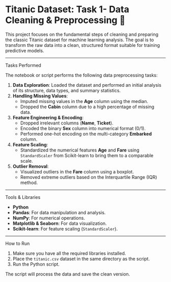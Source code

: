 
# Titanic Dataset: Task 1- Data Cleaning & Preprocessing 🚢

This project focuses on the fundamental steps of cleaning and preparing the classic Titanic dataset for machine learning analysis. The goal is to transform the raw data into a clean, structured format suitable for training predictive models.

---

 Tasks Performed

The notebook or script performs the following data preprocessing tasks:

1.  **Data Exploration**: Loaded the dataset and performed an initial analysis of its structure, data types, and summary statistics.
2.  **Handling Missing Values**:
    * Imputed missing values in the **Age** column using the median.
    * Dropped the **Cabin** column due to a high percentage of missing data.
3.  **Feature Engineering & Encoding**:
    * Dropped irrelevant columns (**Name**, **Ticket**).
    * Encoded the binary **Sex** column into numerical format (0/1).
    * Performed one-hot encoding on the multi-category **Embarked** column.
4.  **Feature Scaling**:
    * Standardized the numerical features **Age** and **Fare** using `StandardScaler` from Scikit-learn to bring them to a comparable scale.
5.  **Outlier Removal**:
    * Visualized outliers in the **Fare** column using a boxplot.
    * Removed extreme outliers based on the Interquartile Range (IQR) method.

---

 Tools & Libraries

* **Python**
* **Pandas**: For data manipulation and analysis.
* **NumPy**: For numerical operations.
* **Matplotlib & Seaborn**: For data visualization.
* **Scikit-learn**: For feature scaling (`StandardScaler`).

---

 How to Run

1.  Make sure you have all the required libraries installed.
2.  Place the `titanic.csv` dataset in the same directory as the script.
3.  Run the Python script.

The script will process the data and save the clean version.
